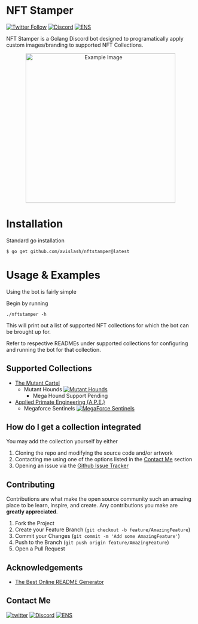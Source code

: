 
# NFT Stamper
[![Twitter Follow](https://img.shields.io/twitter/follow/avis1ash?style=social)](https://twitter.com/avis1ash "Follow me on Twitter!")
[![Discord](https://img.shields.io/badge/avislash%235874-7289DA?logo=discord&logoColor=white)](#) 
[![ENS](https://img.shields.io/badge/ENS-avislash.eth-blueviolet?logo=ethereum)](https://avislash.eth.xyz/)
  

NFT Stamper is a Golang Discord bot designed to programatically apply custom images/branding to supported NFT Collections. 
<div align="center">
  <img src="https://github.com/avislash/nftstamper/blob/main/example_images/example.jpg" alt="Example Image" width="400"/>
</div>

# Installation
Standard go installation
```
$ go get github.com/avislash/nftstamper@latest
```

# Usage & Examples
Using the bot is fairly simple 

Begin by running
```
./nftstamper -h
```

This will print out a list of supported NFT collections for which the bot can be brought up for.

Refer to respective READMEs under supported collections for configuring and running the bot for that collection.



 ## Supported Collections

- [The Mutant Cartel](https://github.com/avislash/nftstamper/tree/main/cartel)
   - Mutant Hounds [![Mutant Hounds](https://img.shields.io/badge/Supported-90%25-yellow)](#)
     - Mega Hound Support Pending
- [Applied Primate Engineering (A.P.E.)](https://github.com/avislash/nftstamper/tree/main/ape)
   - Megaforce Sentinels [![MegaForce Sentinels](https://img.shields.io/badge/Supported-100%25-brightgreen)](#)



## How do I get a collection integrated
You may add the collection yourself by either
1. Cloning the repo and modifying the source code and/or artwork 
2. Contacting me using one of the options listed in the [Contact Me](#contact-me) section 
3. Opening an issue via the [Github Issue Tracker](https://github.com/avislash/nftstamper/issue)


## Contributing

Contributions are what make the open source community such an amazing place to be learn, inspire, and create. Any contributions you make are **greatly appreciated**.

1. Fork the Project
2. Create your Feature Branch (`git checkout -b feature/AmazingFeature`)
3. Commit your Changes (`git commit -m 'Add some AmazingFeature'`)
4. Push to the Branch (`git push origin feature/AmazingFeature`)
5. Open a Pull Request

## Acknowledgements

 - [The Best Online README Generator](https://readme.so/)

## Contact Me <a name="contact-me"></a>
[![twitter](https://img.shields.io/badge/@avis1ash-1DA1F2?style=for-the-badge&logo=twitter&logoColor=white)](https://twitter.com/avis1ash)
[![Discord](https://img.shields.io/badge/avislash%235874-7289DA?style=for-the-badge&logo=discord&logoColor=white)](#)
[![ENS](https://img.shields.io/badge/ENS-avislash.eth-blueviolet?style=for-the-badge&logo=ethereum)](https://avislash.eth.xyz/)
